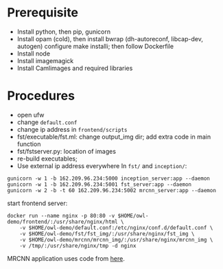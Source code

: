# Prerequisite 

- Install python, then pip, gunicorn
- Install opam (cold), then install bwrap (dh-autoreconf, libcap-dev, autogen) configure make installi; then follow Dockerfile
- Install node 
- Install imagemagick
- Install Camlimages and required libraries

# Procedures

- open ufw
- change `default.conf`
- change ip address in `frontend/scripts`
- fst/executable/fst.ml: change output\_img dir; add extra code in main function
- fst/fstserver.py: location of images
- re-build executables;
- Use external ip address everywhere
In `fst/` and `inception/`:
```
gunicorn -w 1 -b 162.209.96.234:5000 inception_server:app --daemon
gunicorn -w 1 -b 162.209.96.234:5001 fst_server:app --daemon
gunicorn -w 2 -b -t 60 162.209.96.234:5002 mrcnn_server:app --daemon
```

start frontend server:
```
docker run --name nginx -p 80:80 -v $HOME/owl-demo/frontend/:/usr/share/nginx/html \
    -v $HOME/owl-demo/default.conf:/etc/nginx/conf.d/default.conf \
    -v $HOME/owl-demo/fst/fst_img/:/usr/share/nginx/fst_img \
    -v $HOME/owl-demo/mrcnn/mrcnn_img/:/usr/share/nginx/mrcnn_img \
    -v /tmp/:/usr/share/nginx/tmp -d nginx
```

MRCNN application uses code from [here](https://github.com/owlbarn/owl-mask-rcnn).
